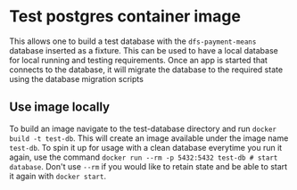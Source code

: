 # Test postgres container image 
This allows one to build a test database with the `dfs-payment-means` database inserted as a fixture. This can be used 
to have a local database for local running and testing requirements.
Once an app is started that connects to the database, it will migrate the database to the required state using the 
database migration scripts

## Use image locally
To build an image navigate to the test-database directory and run `docker build -t test-db`. This will create an image
available under the image name `test-db`.
To spin it up for usage with a clean database everytime you run it again, use the command
`docker run --rm -p 5432:5432 test-db # start database`. Don't use `--rm` if you would like to retain state and be able
to start it again with `docker start`.